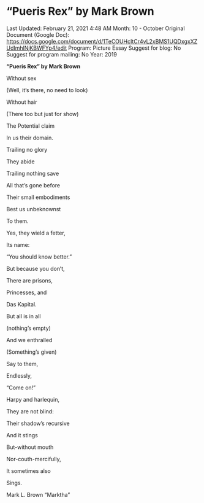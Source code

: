 # “Pueris Rex” by Mark Brown

Last Updated: February 21, 2021 4:48 AM
Month: 10 - October
Original Document (Google Doc): https://docs.google.com/document/d/1TeCOUHcItCr4vL2xBMS1UQDxgxXZUdImhlNjKBWFYp4/edit
Program: Picture Essay
Suggest for blog: No
Suggest for program mailing: No
Year: 2019

**“Pueris Rex” by Mark Brown**

Without sex

(Well, it’s there, no need to look)

Without hair

(There too but just for show)

The Potential claim

In us their domain.

Trailing no glory

They abide

Trailing nothing save

All that’s gone before

Their small embodiments

Best us unbeknownst

To them.

Yes, they wield a fetter,

Its name:

“You should know better.”

But because you don’t,

There are prisons,

Princesses, and

Das Kapital.

But all is in all

(nothing’s empty)

And we enthralled

(Something’s given)

Say to them,

Endlessly,

“Come on!”

Harpy and harlequin,

They are not blind:

Their shadow’s recursive

And it stings

But-without mouth

Nor-couth-mercifully,

It sometimes also

Sings.

Mark L. Brown “Marktha”